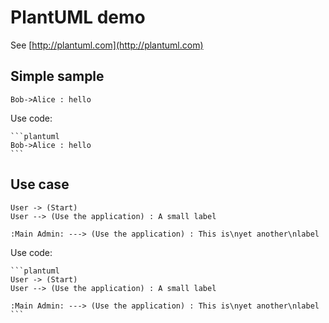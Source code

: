 # PlantUML demo

See [http://plantuml.com](http://plantuml.com)

## Simple sample

```plantuml
Bob->Alice : hello
```

Use code:
````
```plantuml
Bob->Alice : hello
```
````


## Use case

```plantuml
User -> (Start)
User --> (Use the application) : A small label

:Main Admin: ---> (Use the application) : This is\nyet another\nlabel
```

Use code:
````
```plantuml
User -> (Start)
User --> (Use the application) : A small label

:Main Admin: ---> (Use the application) : This is\nyet another\nlabel
```
````